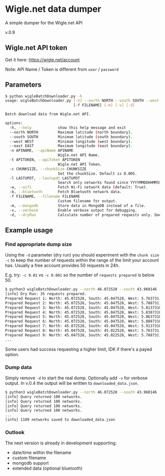 # Wigle.net data dumper
A simple dumper for the Wigle.net API

v.0.9

## Wigle.net API token
Get it here: https://wigle.net/account   

Note: API Name / Token is different from `user` / `password`

## Parameters
```bash
$ python wigleBatchDownloader.py -h
usage: wigleBatchDownloader.py [-h] --north NORTH --south SOUTH --west WEST --east EAST -n APINAME -t APITOKEN [-c CHUNKSIZE] [-l LASTUPDT] [-w] [-b]
                               [-f FILENAME] [-m] [-v] [-d]

Batch download data from Wigle.net API.

options:
  -h, --help            show this help message and exit
  --north NORTH         Maximum latitude (north boundary).
  --south SOUTH         Minimum latitude (south boundary).
  --west WEST           Minimum longitude (west boundary).
  --east EAST           Maximum longitude (east boundary).
  -n APINAME, --apiName APINAME
                        Wigle.net API Name.
  -t APITOKEN, --apiToken APITOKEN
                        Wigle.net API Token.
  -c CHUNKSIZE, --chunkSize CHUNKSIZE
                        Set the chunkSize. Default is 0.005.
  -l LASTUPDT, --lastupdt LASTUPDT
                        Search only networks found since YYYYMMDDHHMMSS.
  -w, --wifi            Fetch Wi-Fi network data (default: True).
  -b, --bluetooth       Fetch Bluetooth network data.
  -f FILENAME, --filename FILENAME
                        Custom filename for output.
  -m, --mongodb         Store data in MongoDB instead of a file.
  -v, --verbose         Enable verbose output for debugging.
  -d, --dryRun          Calculate number of prepared requests only. Does not execute requests.

```

## Example usage

### Find appropriate dump size
Using the `-d` parameter (dry run) you should experiment with the `chunk size` `-c` to keep the number of requests within the range of the limit your account has. Usually a free account provides 50 requests in 24h.  

E.g. try: `-c 0.01` vs `-c 0.001` so the number of `requests prepared` is below 50.   

```bash
$ python3 wigleBatchDownloader.py --north 46.072528 --south 43.960146 --east 4.929610 --west 4.763731 -n <your API Name> -t <Your API Token> -c 0.05 -d -v
[info] Dry Run: 35 requests prepared.
Prepared Request 1: North: 45.072528, South: 45.047528, West: 5.763731, East: 5.788731
Prepared Request 2: North: 45.072528, South: 45.047528, West: 5.788731, East: 5.813731000000001
Prepared Request 3: North: 45.072528, South: 45.047528, West: 5.813731000000001, East: 5.838731000000001
Prepared Request 4: North: 45.072528, South: 45.047528, West: 5.838731000000001, East: 5.863731000000001
Prepared Request 5: North: 45.072528, South: 45.047528, West: 5.863731000000001, East: 5.888731000000002
Prepared Request 6: North: 45.072528, South: 45.047528, West: 5.888731000000002, East: 5.913731000000002
Prepared Request 7: North: 45.072528, South: 45.047528, West: 5.913731000000002, East: 5.92961
Prepared Request 8: North: 45.047528, South: 45.022528, West: 5.763731, East: 5.788731
Prepared Request 9: North: 45.047528, South: 45.022528, West: 5.788731, East: 5.813731000000001
...
```
 Some users had success requesting a higher limit, IDK if there's a payed option.   

### Dump data
Simply remove `-d` to start the real dump. Optionally add `-v` for verbose output. In v.0.4 the output will be written to `downloaded_data.json`.  
```bash
$ python3 wigleBatchDownloader.py --north 46.072528 --south 43.960146 --east 4.929610 --west 4.763731 -n <your API Name> -t <Your API Token> -c 0.05 -v
[info] Query returned 100 networks.
[info] Query returned 100 networks.
[info] Query returned 100 networks.
[info] Query returned 100 networks.
...
[info] 1109 networks saved to downloaded_data.json
```

### Outlook
The next version is already in development supporting:
- date/time within the filename
- custom filename
- mongodb support
- extended data (optional bluetooth)

